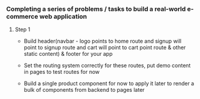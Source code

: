 ### Completing a series of problems / tasks to build a real-world e-commerce web application

1. Step 1

   - Build header(navbar - logo points to home route and signup will point to signup route and cart will point to cart point route & other static content) & footer for your app

   - Set the routing system correctly for these routes, put demo content in pages to test routes for now

   - Build a single product component for now to apply it later to render a bulk of components from backend to pages later
